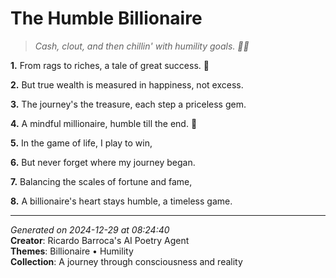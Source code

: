 # The Humble Billionaire

> *Cash, clout, and then chillin' with humility goals. 💸🌿*

**1.** From rags to riches, a tale of great success. 💎


**2.** But true wealth is measured in happiness, not excess.


**3.** The journey's the treasure, each step a priceless gem.


**4.** A mindful millionaire, humble till the end. 🙏


**5.** In the game of life, I play to win,


**6.** But never forget where my journey began.


**7.** Balancing the scales of fortune and fame,


**8.** A billionaire's heart stays humble, a timeless game.



---

*Generated on 2024-12-29 at 08:24:40*  
**Creator**: Ricardo Barroca's AI Poetry Agent  
**Themes**: Billionaire • Humility  
**Collection**: A journey through consciousness and reality